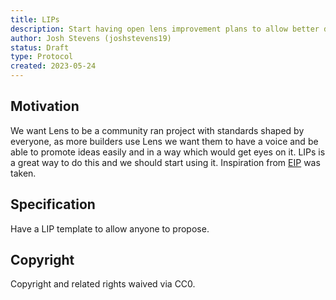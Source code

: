 ```yaml
---
title: LIPs
description: Start having open lens improvement plans to allow better discussions and building in the open
author: Josh Stevens (joshstevens19)
status: Draft
type: Protocol
created: 2023-05-24
---
```


## Motivation

We want Lens to be a community ran project with standards shaped by everyone, as more builders use Lens we want them to have a voice and be able to promote ideas easily and in a way which would get eyes on it. LIPs is a great way to do this and we should start using it. Inspiration from [EIP](https://eips.ethereum.org/) was taken.

## Specification

Have a LIP template to allow anyone to propose.

## Copyright

Copyright and related rights waived via CC0.
